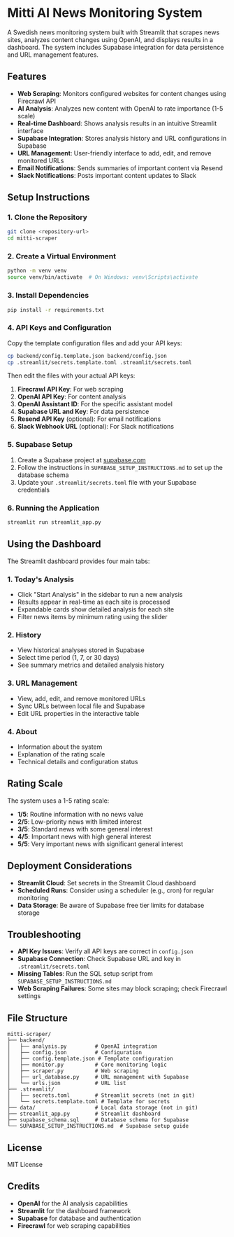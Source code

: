 # Mitti AI News Monitoring System

A Swedish news monitoring system built with Streamlit that scrapes news sites, analyzes content changes using OpenAI, and displays results in a dashboard. The system includes Supabase integration for data persistence and URL management features.

## Features

- **Web Scraping**: Monitors configured websites for content changes using Firecrawl API
- **AI Analysis**: Analyzes new content with OpenAI to rate importance (1-5 scale)
- **Real-time Dashboard**: Shows analysis results in an intuitive Streamlit interface
- **Supabase Integration**: Stores analysis history and URL configurations in Supabase
- **URL Management**: User-friendly interface to add, edit, and remove monitored URLs
- **Email Notifications**: Sends summaries of important content via Resend
- **Slack Notifications**: Posts important content updates to Slack

## Setup Instructions

### 1. Clone the Repository

```bash
git clone <repository-url>
cd mitti-scraper
```

### 2. Create a Virtual Environment

```bash
python -m venv venv
source venv/bin/activate  # On Windows: venv\Scripts\activate
```

### 3. Install Dependencies

```bash
pip install -r requirements.txt
```

### 4. API Keys and Configuration

Copy the template configuration files and add your API keys:

```bash
cp backend/config.template.json backend/config.json
cp .streamlit/secrets.template.toml .streamlit/secrets.toml
```

Then edit the files with your actual API keys:

1. **Firecrawl API Key**: For web scraping
2. **OpenAI API Key**: For content analysis
3. **OpenAI Assistant ID**: For the specific assistant model
4. **Supabase URL and Key**: For data persistence
5. **Resend API Key** (optional): For email notifications
6. **Slack Webhook URL** (optional): For Slack notifications

### 5. Supabase Setup

1. Create a Supabase project at [supabase.com](https://supabase.com)
2. Follow the instructions in `SUPABASE_SETUP_INSTRUCTIONS.md` to set up the database schema
3. Update your `.streamlit/secrets.toml` file with your Supabase credentials

### 6. Running the Application

```bash
streamlit run streamlit_app.py
```

## Using the Dashboard

The Streamlit dashboard provides four main tabs:

### 1. Today's Analysis

- Click "Start Analysis" in the sidebar to run a new analysis
- Results appear in real-time as each site is processed
- Expandable cards show detailed analysis for each site
- Filter news items by minimum rating using the slider

### 2. History

- View historical analyses stored in Supabase
- Select time period (1, 7, or 30 days)
- See summary metrics and detailed analysis history

### 3. URL Management

- View, add, edit, and remove monitored URLs
- Sync URLs between local file and Supabase
- Edit URL properties in the interactive table

### 4. About

- Information about the system
- Explanation of the rating scale
- Technical details and configuration status

## Rating Scale

The system uses a 1-5 rating scale:

- **1/5**: Routine information with no news value
- **2/5**: Low-priority news with limited interest
- **3/5**: Standard news with some general interest
- **4/5**: Important news with high general interest
- **5/5**: Very important news with significant general interest

## Deployment Considerations

- **Streamlit Cloud**: Set secrets in the Streamlit Cloud dashboard
- **Scheduled Runs**: Consider using a scheduler (e.g., cron) for regular monitoring
- **Data Storage**: Be aware of Supabase free tier limits for database storage

## Troubleshooting

- **API Key Issues**: Verify all API keys are correct in `config.json`
- **Supabase Connection**: Check Supabase URL and key in `.streamlit/secrets.toml`
- **Missing Tables**: Run the SQL setup script from `SUPABASE_SETUP_INSTRUCTIONS.md`
- **Web Scraping Failures**: Some sites may block scraping; check Firecrawl settings

## File Structure

```
mitti-scraper/
├── backend/
│   ├── analysis.py         # OpenAI integration
│   ├── config.json         # Configuration
│   ├── config.template.json # Template configuration
│   ├── monitor.py          # Core monitoring logic
│   ├── scraper.py          # Web scraping
│   ├── url_database.py     # URL management with Supabase
│   └── urls.json           # URL list
├── .streamlit/
│   ├── secrets.toml        # Streamlit secrets (not in git)
│   └── secrets.template.toml # Template for secrets
├── data/                   # Local data storage (not in git)
├── streamlit_app.py        # Streamlit dashboard
├── supabase_schema.sql     # Database schema for Supabase
└── SUPABASE_SETUP_INSTRUCTIONS.md  # Supabase setup guide
```

## License

MIT License

## Credits

- **OpenAI** for the AI analysis capabilities
- **Streamlit** for the dashboard framework
- **Supabase** for database and authentication
- **Firecrawl** for web scraping capabilities 
